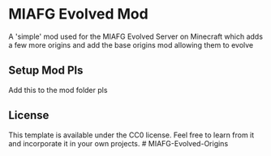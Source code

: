 # MIAFG Evolved Mod
A 'simple' mod used for the MIAFG Evolved Server on Minecraft which adds a few more origins and add the base origins mod allowing them to evolve

## Setup Mod Pls
Add this to the mod folder pls

## License
This template is available under the CC0 license. Feel free to learn from it and incorporate it in your own projects.
#   M I A F G - E v o l v e d - O r i g i n s 
 
 